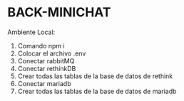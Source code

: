 # BACK-MINICHAT

Ambiente Local:
1) Comando npm i
2) Colocar el archivo .env
3) Conectar rabbitMQ
4) Conectar rethinkDB
5) Crear todas las tablas de la base de datos de rethink
6) Conectar mariadb
7) Crear todas las tablas de la base de datos de mariadb